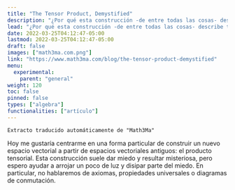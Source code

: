 ```yaml
---
title: "The Tensor Product, Demystified"
description: "¿Por qué esta construcción -de entre todas las cosas- describe tan bien y con tanta naturalidad las interacciones dentro de un sistema cuántico?"
lead: "¿Por qué esta construcción -de entre todas las cosas- describe tan bien y con tanta naturalidad las interacciones dentro de un sistema cuántico?"
date: 2022-03-25T04:12:47-05:00
lastmod: 2022-03-25T04:12:47-05:00
draft: false
images: ["math3ma.com.png"]
link: "https://www.math3ma.com/blog/the-tensor-product-demystified"
menu:
  experimental:
    parent: "general"
weight: 120
toc: false
pinned: false
types: ["algebra"]
functionalities: ["artículo"]
---
```


```text
Extracto traducido automáticamente de "Math3Ma"
```

Hoy me gustaría centrarme en una forma particular de construir un nuevo espacio vectorial a partir de espacios vectoriales antiguos: el producto tensorial. Esta construcción suele dar miedo y resultar misteriosa, pero espero ayudar a arrojar un poco de luz y disipar parte del miedo. En particular, no hablaremos de axiomas, propiedades universales o diagramas de conmutación.
